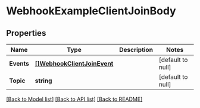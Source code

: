 # WebhookExampleClientJoinBody

## Properties
Name | Type | Description | Notes
------------ | ------------- | ------------- | -------------
**Events** | [**[]WebhookClientJoinEvent**](webhook_client_join_event.md) |  | [default to null]
**Topic** | **string** |  | [default to null]

[[Back to Model list]](../README.md#documentation-for-models) [[Back to API list]](../README.md#documentation-for-api-endpoints) [[Back to README]](../README.md)

